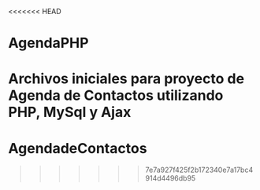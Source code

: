 <<<<<<< HEAD
# AgendaPHP
Archivos iniciales para proyecto de Agenda de Contactos utilizando PHP, MySql y Ajax
=======
# AgendadeContactos
>>>>>>> 7e7a927f425f2b172340e7a17bc4914d4496db95
